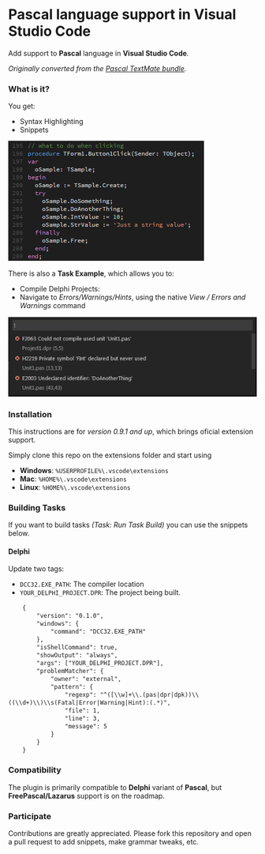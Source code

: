 # Pascal language support in Visual Studio Code

Add support to **Pascal** language in **Visual Studio Code**.

_Originally converted from the [Pascal TextMate bundle](https://github.com/alefragnani/pascal.tmbundle)._

### What is it?

You get:

* Syntax Highlighting
* Snippets

![screenshot](vscode-pascal-syntax.png)

There is also a **Task Example**, which allows you to:

* Compile Delphi Projects:
* Navigate to _Errors/Warnings/Hints_, using the native _View / Errors and Warnings_ command

![screenshot](vscode-pascal-compile.png)

### Installation

This instructions are for _version 0.9.1 and up_, which brings oficial extension support.

Simply clone this repo on the extensions folder and start using

* **Windows**: `%USERPROFILE%\.vscode\extensions`
* **Mac**: `%HOME%\.vscode\extensions`
* **Linux**: `%HOME%\.vscode\extensions`

### Building Tasks

If you want to build tasks _(Task: Run Task Build)_ you can use the snippets below.

#### Delphi

Update two tags:

* `DCC32.EXE_PATH`: The compiler location
* `YOUR_DELPHI_PROJECT.DPR`: The project being built.

```
    {
		"version": "0.1.0",
		"windows": {
			"command": "DCC32.EXE_PATH"
		},
		"isShellCommand": true,
		"showOutput": "always",
		"args": ["YOUR_DELPHI_PROJECT.DPR"],
		"problemMatcher": {
			"owner": "external",
			"pattern": {
				"regexp": "^([\\w]+\\.(pas|dpr|dpk))\\((\\d+)\\)\\s(Fatal|Error|Warning|Hint):(.*)",
				"file": 1,
				"line": 3,
				"message": 5
			}
		}
    }
```

### Compatibility

The plugin is primarily compatible to **Delphi** variant of **Pascal**, but **FreePascal/Lazarus** support is on the roadmap.

### Participate

Contributions are greatly appreciated. Please fork this repository and open a pull request to add snippets, make grammar tweaks, etc.
